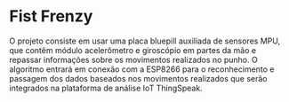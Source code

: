 Fist Frenzy
=============

O projeto consiste em usar uma placa bluepill auxiliada de sensores MPU, que contêm módulo acelerômetro e giroscópio em partes da mão e repassar informações sobre os movimentos realizados no punho. O algoritmo entrará em conexão com a ESP8266 para o reconhecimento e passagem dos dados baseados nos movimentos realizados que serão integrados na plataforma de análise IoT ThingSpeak.
